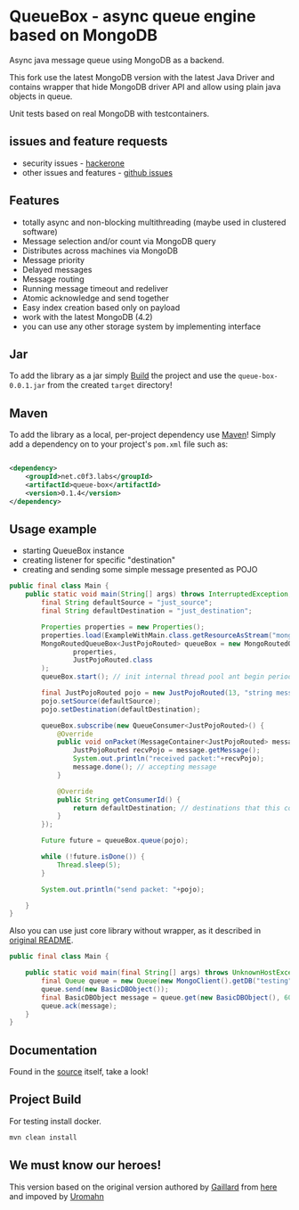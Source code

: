 # QueueBox - async queue engine based on MongoDB

Async java message queue using MongoDB as a backend.    

This fork use the latest MongoDB version with the latest Java Driver and contains wrapper that hide MongoDB driver API and allow using plain java objects in queue.

Unit tests based on real MongoDB with testcontainers.

## issues and feature requests

 * security issues - [hackerone](https://hackerone.com/c0f3-labs)
 * other issues and features - [github issues](https://github.com/c0f3/mongo-queue-java/issues)

## Features

 * totally async and non-blocking multithreading (maybe used in clustered software)
 * Message selection and/or count via MongoDB query
 * Distributes across machines via MongoDB
 * Message priority
 * Delayed messages
 * Message routing
 * Running message timeout and redeliver
 * Atomic acknowledge and send together
 * Easy index creation based only on payload
 * work with the latest MongoDB (4.2)
 * you can use any other storage system by implementing interface
 
## Jar

To add the library as a jar simply [Build](#project-build) the project and use the `queue-box-0.0.1.jar` from the created
`target` directory!

## Maven

To add the library as a local, per-project dependency use [Maven](http://maven.apache.org)! Simply add a dependency on
to your project's `pom.xml` file such as:

```xml

<dependency>
	<groupId>net.c0f3.labs</groupId>
	<artifactId>queue-box</artifactId>
	<version>0.1.4</version>
</dependency>

```

## Usage example

 * starting QueueBox instance
 * creating listener for specific "destination"
 * creating and sending some simple message presented as POJO

```java
public final class Main {
    public static void main(String[] args) throws InterruptedException, IOException {
        final String defaultSource = "just_source";
        final String defaultDestination = "just_destination";

        Properties properties = new Properties();
        properties.load(ExampleWithMain.class.getResourceAsStream("mongodb.properties"));
        MongoRoutedQueueBox<JustPojoRouted> queueBox = new MongoRoutedQueueBox<>(
                properties,
                JustPojoRouted.class
        );
        queueBox.start(); // init internal thread pool ant begin periodic query to db

        final JustPojoRouted pojo = new JustPojoRouted(13, "string message for 13");
        pojo.setSource(defaultSource);
        pojo.setDestination(defaultDestination);

        queueBox.subscribe(new QueueConsumer<JustPojoRouted>() {
            @Override
            public void onPacket(MessageContainer<JustPojoRouted> message) {
                JustPojoRouted recvPojo = message.getMessage();
                System.out.println("received packet:"+recvPojo);
                message.done(); // accepting message
            }

            @Override
            public String getConsumerId() {
                return defaultDestination; // destinations that this consumer accepts
            }
        });

        Future future = queueBox.queue(pojo);

        while (!future.isDone()) {
            Thread.sleep(5);
        }

        System.out.println("send packet: "+pojo);

    }
}
```

Also you can use just core library without wrapper, as it described in [original README](https://github.com/gaillard/mongo-queue-java).

```java
public final class Main {

    public static void main(final String[] args) throws UnknownHostException {
        final Queue queue = new Queue(new MongoClient().getDB("testing").getCollection("messages"));
        queue.send(new BasicDBObject());
        final BasicDBObject message = queue.get(new BasicDBObject(), 60);
        queue.ack(message);
    }
}
```

## Documentation

Found in the [source](/src/main/java/gaillard/mongo/MongoQueueCore.java) itself, take a look!

## Project Build

For testing install docker.

```bash
mvn clean install
```

## We must know our heroes!

This version based on the original version authored by [Gaillard](https://github.com/gaillard) from [here](https://github.com/gaillard/mongo-queue-java) and impoved by [Uromahn](https://github.com/uromahn/mongo-queue-java)
